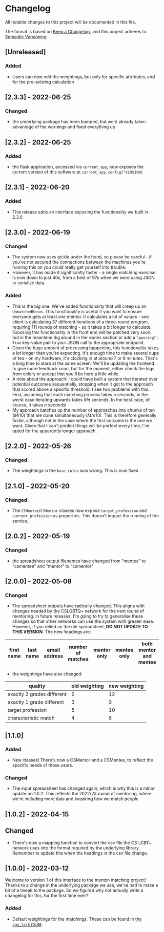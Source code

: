 # Changelog
All notable changes to this project will be documented in this file.

The format is based on [Keep a Changelog](https://keepachangelog.com/en/1.0.0/),
and this project adheres to [Semantic Versioning](https://semver.org/spec/v2.0.0.html).

## [Unreleased]

### Added
- Users can now edit the weightings, but only for specific attributes, and for the pre-existing calculation

## [2.3.3] - 2022-06-25

### Changed

- the underlying package has been bumped, but we'd already taken advantage of the warnings and fixed everything up

## [2.3.2] - 2022-06-25

### Added

- the flask application, accessed via `current_app`, now exposes the current version of this software at
  `current_app.config["VERSION]`

## [2.3.1] - 2022-06-20

### Added

- This release adds an interface exposing the functionality we built in 2.3.0

## [2.3.0] - 2022-06-19

### Changed
- The system now uses pickle under the hood, so please be careful - if you've not secured the connections between
  the machines you're running this on you could really get yourself into trouble.
- However, it has made it significantly faster - a single matching exercise is now down to just 40s, from a best of
  97s when we were using JSON to serialize data.

### Added

- This is the big one. We've added functionality that will creep up an `UnmatchedBonus`. This functionality is
  useful if you want to ensure everyone gets at least one mentor. It calculates a lot of values - one client is
  calculating 37 different iterations of a three-round program, requiring 111 rounds of matching - so it takes a bit
  longer to calculate. Exposing this functionality in the front end will be patched very soon, but in the meantime
  dig around in the routes section or add a `"pairing": True` key-value pair to your JSON call to the appropriate
  endpoint.
- Given the huge amount of processing happening, this functionality takes a lot longer than you're expecting. It's
  enough time to make several cups of tea - on my hardware, it's clocking in at around 7 or 8 minutes. That's a long
  time to stare at the same screen. We'll be updating the frontend to give more feedback soon, but for the moment,
  either check the logs from celery or accept that you'll be here a little while.
- A note about the approach: I could have built a system that iterated over potential outcomes sequentially,
  stopping when it got to the approach that scored above a specific threshold. I see two problems with this. First,
  assuming that each matching process takes _n_ seconds, in the worst case iterating upwards takes _Mn_ seconds. In
  the best case, of course, it takes _n_ seconds!
- My approach batches up the number of approaches into chunks of ten (_M_/10) that are done simultaneously (_Mn_/10).
  This is therefore generally faster, although not in the case where the first outcome is the one we want. Given
  that I can't predict things will be perfect every time, I've opted for the apparently longer approach.

## [2.2.0] - 2022-05-26

### Changed

- The weightings in the `base_rules` was wrong. This is now fixed

## [2.1.0] - 2022-05-20

### Changed

- The `CSMentee`/`CSMentor` classes now expose `target_profession` and `current_profession` as properties. This
  doesn't impact the running of the service.

## [2.0.2] - 2022-05-19

### Changed

- the spreadsheet output filenames have changed from "mentee" to "csmentee" and "mentor" to "csmentor"

## [2.0.0] - 2022-05-08

### Changed

- The spreadsheet outputs have radically changed. This aligns with changes needed by the CSLGBTQ+ network for the next
  round of mentoring. In future releases, I'm going to try to generalise these changes so that other networks can
  use the system with greater ease. However, if you relied on the old spreadsheet, **DO NOT UPDATE TO THIS VERSION**.
  The new headings are:

| first name | last name | email address | number of matches | mentor only | mentee only | both mentor and mentee | match details |
|------------|-----------|---------------|-------------------|-------------|-------------|------------------------|---------------|

- the weightings have also changed:

| quality                    | old weighting | new weighting |
|----------------------------|---------------|---------------|
| exactly 2 grades different | 6             | 12            |
| exactly 1 grade different  | 3             | 9             |
| target profession          | 5             | 10            |
| characteristic match       | 4             | 6             |

## [1.1.0]

### Added

- New classes! There's now a CSMentor and a CSMentee, to reflect the specific needs of these users.

### Changed

- The input spreadsheet has changed again, which is why this is a minor update on 1.0.2. This reflects the 2022/23
  round of mentoring, where we're including more data and tweaking how we match people

## [1.0.2] - 2022-04-15

## Changed

- There's now a mapping function to convert the csv file the CS LGBT+ network uses into the format required by the
  underlying library. Remember to update this when the headings in the csv file change.

## [1.0.0] - 2022-03-12
Welcome to version 1 of this interface to the mentor-matching project! Thanks to a change in the underlying package we use, we've had to make a bit of a tweak to the package. So we figured why not actually write a changelog for this, for the first time ever?

### Added
- Default weightings for the matchings. These can be found in [the `run_task` route](./app/main/routes.py)
